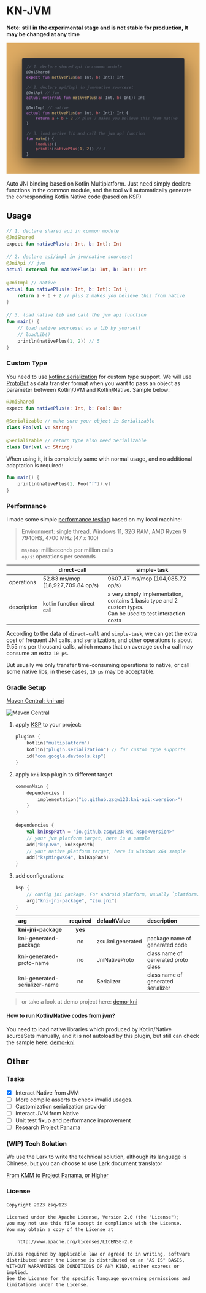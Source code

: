 # KN-JVM

**Note: still in the experimental stage and is not stable for production, It may be changed at any time**

![preview](docs/sample.png)

Auto JNI binding based on Kotlin Multiplatform. Just need simply declare functions in the common module, and the tool
will automatically generate the corresponding Kotlin Native code (based on KSP)

## Usage

```kotlin
// 1. declare shared api in common module
@JniShared
expect fun nativePlus(a: Int, b: Int): Int

// 2. declare api/impl in jvm/native sourceset
@JniApi // jvm
actual external fun nativePlus(a: Int, b: Int): Int

@JniImpl // native
actual fun nativePlus(a: Int, b: Int): Int {
    return a + b + 2 // plus 2 makes you believe this from native
}

// 3. load native lib and call the jvm api function
fun main() {
    // load native sourceset as a lib by yourself
    // loadLib()
    println(nativePlus(1, 2)) // 5
}
```

### Custom Type

You need to use [kotlinx.serialization](https://github.com/Kotlin/kotlinx.serialization) for custom type support.
We will use [ProtoBuf](https://github.com/Kotlin/kotlinx.serialization/blob/master/formats/README.md#ProtoBuf) as data
transfer format when you want to pass an object as parameter between Kotlin/JVM and Kotlin/Native. Sample below:

```kotlin
@JniShared
expect fun nativePlus(a: Int, b: Foo): Bar

@Serializable // make sure your object is Serializable
class Foo(val v: String)

@Serializable // return type also need Serializable
class Bar(val v: String)

```

When using it, it is completely same with normal usage, and no additional adaptation is required:

```kotlin
fun main() {
    println(nativePlus(1, Foo("f")).v)
}
```

### Performance

I made some simple [performance testing](demo-benchmark/src/main/java/org/example/PerformanceTest.kt) based on my local machine:

> Environment: single thread, Windows 11, 32G RAM, AMD Ryzen 9 7940HS, 4700 MHz (47 x 100)  
> 
> `ms/mop`: milliseconds per million calls  
> `op/s`: operations per seconds

|             | direct-call                       | simple-task                                                                                                         |
|-------------|-----------------------------------|---------------------------------------------------------------------------------------------------------------------|
| operations  | 52.83 ms/mop (18,927,709.84 op/s) | 9607.47 ms/mop (104,085.72 op/s)                                                                                    |
| description | kotlin function direct call       | a very simply implementation, contains 1 basic type and 2 custom types. <br/> Can be used to test interaction costs |

According to the data of `direct-call` and `simple-task`, we can get the extra cost of frequent JNI calls, and
serialization, and other operations is about 9.55 ms per thousand calls, which means that on average such a call may
consume an extra `10 μs`.

But usually we only transfer time-consuming operations to native, or call some native libs, 
in these cases, `10 μs` may be acceptable.

### Gradle Setup

[Maven Central: kni-api](https://central.sonatype.com/artifact/io.github.zsqw123/kni-api)

![Maven Central](https://img.shields.io/maven-central/v/io.github.zsqw123/kni-api)

1. apply [KSP](https://github.com/google/ksp) to your project:
    ```kotlin
    plugins {
        kotlin("multiplatform")
        kotlin("plugin.serialization") // for custom type supports
        id("com.google.devtools.ksp")
    }
    ```
2. apply `kni` ksp plugin to different target
    ```kotlin
    commonMain {
        dependencies {
            implementation("io.github.zsqw123:kni-api:<version>")
        }
    }
    
    dependencies {
        val kniKspPath = "io.github.zsqw123:kni-ksp:<version>"
        // your jvm platform target, here is a sample
        add("kspJvm", kniKspPath)
        // your native platform target, here is windows x64 sample
        add("kspMingwX64", kniKspPath)
    }
    ```
3. add configurations:
    ```kotlin
    ksp {
        // config jni package, For Android platform, usually `platform.android`
        arg("kni-jni-package", "zsu.jni")
    }
    ```

   | arg                           | required | defaultValue      | description                         |
   |-------------------------------|:--------:|-------------------|-------------------------------------|
   | **kni-jni-package**           | **yes**  |                   |                                     |
   | kni-generated-package         |    no    | zsu.kni.generated | package name of generated code      |
   | kni-generated-proto-name      |    no    | JniNativeProto    | class name of generated proto class |
   | kni-generated-serializer-name |    no    | Serializer        | class name of generated serializer  |

> or take a look at demo project here: [demo-kni](demo-kni)

#### How to run Kotlin/Native codes from jvm?

You need to load native libraries which produced by Kotlin/Native sourceSets manually, and it is not autoload by this
plugin, but still can check the sample here: [demo-kni](demo-kni)

## Other

### Tasks

- [x] Interact Native from JVM
- [ ] More compile asserts to check invalid usages.
- [ ] Customization serialization provider
- [ ] Interact JVM from Native
- [ ] Unit test fixup and performance improvement
- [ ] Research [Project Panama](https://openjdk.org/projects/panama/)

### (WIP) Tech Solution

We use the Lark to write the technical solution, although its language is Chinese, but you
can choose to use Lark document translator

[From KMM to Project Panama, or Higher](https://eqyrx3fg3l.feishu.cn/docx/K4WQdNDYso6sGTxPmM5c9KVCnYK)

### License

```
Copyright 2023 zsqw123

Licensed under the Apache License, Version 2.0 (the "License");
you may not use this file except in compliance with the License.
You may obtain a copy of the License at

    http://www.apache.org/licenses/LICENSE-2.0

Unless required by applicable law or agreed to in writing, software
distributed under the License is distributed on an "AS IS" BASIS,
WITHOUT WARRANTIES OR CONDITIONS OF ANY KIND, either express or implied.
See the License for the specific language governing permissions and
limitations under the License.
```
